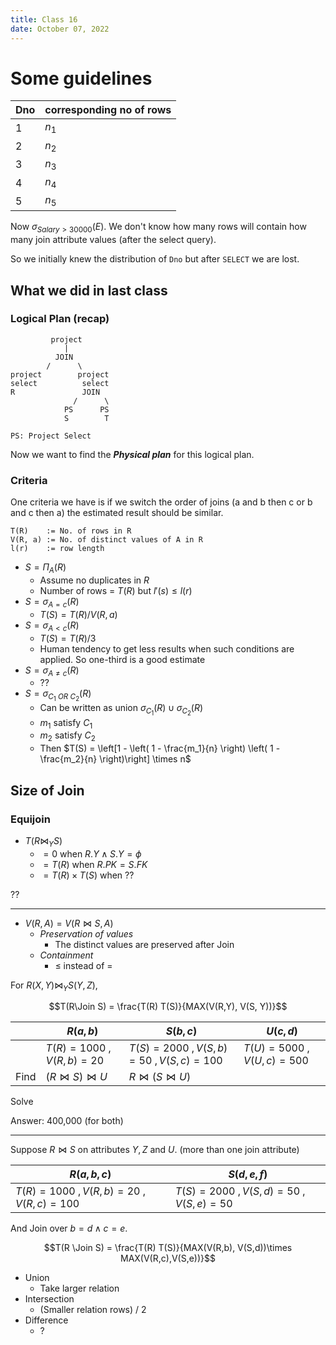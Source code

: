 ```yaml
---
title: Class 16
date: October 07, 2022
---
```


# Some guidelines

|Dno|corresponding no of rows|
|---|------------------------|
|1|$n_1$|
|2|$n_2$|
|3|$n_3$|
|4|$n_4$|
|5|$n_5$|

Now $\sigma_{Salary > 30000} (E)$. We don't know how many rows will contain how many join attribute values (after the select query).

So we initially knew the distribution of `Dno` but after `SELECT` we are lost.

## What we did in last class

### Logical Plan (recap)

```
         project
            |
          JOIN
        /      \
project        project
select          select
R               JOIN
              /      \
            PS      PS
            S        T

PS: Project Select
```

Now we want to find the ***Physical plan*** for this logical plan.

### Criteria

One criteria we have is if we switch the order of joins (a and b then c or b and c then a) the estimated result should be similar.

```
T(R)    := No. of rows in R
V(R, a) := No. of distinct values of A in R
l(r)    := row length
```

- $S = \Pi_A(R)$
  - Assume no duplicates in $R$
  - Number of rows = $T(R)$ but $l'(s) \leq l(r)$
- $S = \sigma_{A = c} (R)$
  - $T(S) = T(R) / V(R, a)$
- $S = \sigma_{A < c} (R)$
  - $T(S) = T(R) / 3$
  - Human tendency to get less results when such conditions are applied. So one-third is a good estimate
- $S = \sigma_{A\neq c} (R)$
  - ??
- $S = \sigma_{C_1 \ OR\  C_2} (R)$
  - Can be written as union $\sigma_{C_1} (R) \cup \sigma_{C_2} (R)$
  - $m_1$ satisfy $C_1$
  - $m_2$ satisfy $C_2$
  - Then $T(S) = \left[1 - \left( 1 - \frac{m_1}{n} \right) \left( 1 - \frac{m_2}{n} \right)\right] \times n$

## Size of Join

### Equijoin

- $T(R \Join_Y S)$
  - $=0$ when $R.Y \land S.Y = \phi$
  - $=T(R)$ when $R.PK = S.FK$
  - $=T(R)\times T(S)$ when ??

??

---

- $V(R,A) = V(R \Join S, A)$
  - *Preservation of values*
    - The distinct values are preserved after Join
  - *Containment* 
    - $\leq$ instead of $=$

For $R(X, Y) \Join_Y S(Y, Z)$,

$$T(R\Join S) = \frac{T(R) T(S)}{MAX(V(R,Y), V(S, Y))}$$

||$R(a, b)$|$S(b,c)$|$U(c,d)$|
|------|-----|-------|------|
||$T(R) = 1000\ , V(R,b) = 20$| $T(S) = 2000\ , V(S,b) = 50\ , V(S,c)=100$|$T(U)=5000\ , V(U,c)=500$|
|Find|$(R \Join S) \Join U$|$R \Join (S \Join U)$||

Solve

Answer: 400,000 (for both)

---

Suppose $R \Join S$ on attributes $Y, Z$ and $U$. (more than one join attribute)

|$R(a,b,c)$|$S(d,e,f)$|
|----|---|
|$T(R)=1000\ , V(R,b)=20\ , V(R,c)=100$|$T(S)=2000\ , V(S,d)=50\ , V(S,e)=50$|

And Join over $b=d \land c=e$.


$$T(R \Join S) = \frac{T(R) T(S)}{MAX(V(R,b), V(S,d))\times MAX(V(R,c),V(S,e))}$$

- Union
  - Take larger relation
- Intersection
  - (Smaller relation rows) / 2
- Difference
  - ?


